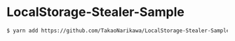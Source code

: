 # LocalStorage-Stealer-Sample

```sh
$ yarn add https://github.com/TakaoNarikawa/LocalStorage-Stealer-Sample.git
```
